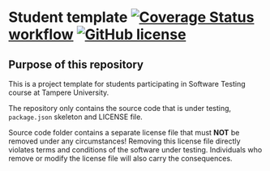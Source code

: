 # Student template [![Coverage Status](https://coveralls.io/repos/github/DiyazY/COMP.SE.200-2021-2022-1/badge.svg?branch=main)](https://coveralls.io/github/DiyazY/COMP.SE.200-2021-2022-1?branch=main) [workflow](https://github.com/diyazy/COMP.SE.200-2021-2022-1/actions/workflows/node.js.yml/badge.svg) [![GitHub license](https://img.shields.io/github/license/DiyazY/audit)](https://github.com/DiyazY/COMP.SE.200-2021-2022-1/blob/dev/LICENSE)

## Purpose of this repository

This is a project template for students participating in Software Testing course
at Tampere University.

The repository only contains the source code that is under testing, `package.json` skeleton
and LICENSE file.

Source code folder contains a separate license file that must **NOT** be removed under any circumstances!
Removing this license file directly violates terms and conditions of the software under testing.
Individuals who remove or modify the license file will also carry the consequences.
